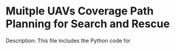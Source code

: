 # Muitple UAVs Coverage Path Planning for Search and Rescue
Description:
This file includes the Python code for 
